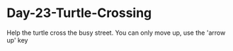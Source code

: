 # Day-23-Turtle-Crossing
Help the turtle cross the busy street. You can only move up, use the 'arrow up' key
